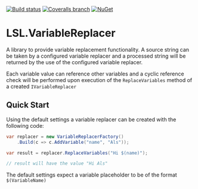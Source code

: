 [![Build status](https://img.shields.io/appveyor/ci/alunacjones/lsl-variablereplacer.svg)](https://ci.appveyor.com/project/alunacjones/lsl-variablereplacer)
[![Coveralls branch](https://img.shields.io/coverallsCoverage/github/alunacjones/LSL.VariableReplacer)](https://coveralls.io/github/alunacjones/LSL.VariableReplacer)
[![NuGet](https://img.shields.io/nuget/v/LSL.VariableReplacer.svg)](https://www.nuget.org/packages/LSL.VariableReplacer/)

# LSL.VariableReplacer

A library to provide variable replacement functionality. A source string can be taken by a configured variable replacer
and a processed string will be returned by the use of the configured variable replacer.

Each variable value can reference other variables and a cyclic reference check will be performed upon execution
of the `ReplaceVariables` method of a created `IVariableReplacer`

## Quick Start

Using the default settings a variable replacer can be created with the following code:

```csharp
var replacer = new VariableReplacerFactory()
    .Build(c => c.AddVariable("name", "Als"));

var result = replacer.ReplaceVariables("Hi $(name)");

// result will have the value "Hi Als"
```

The default settings expect a variable placeholder to be of the format `$(VariableName)`
